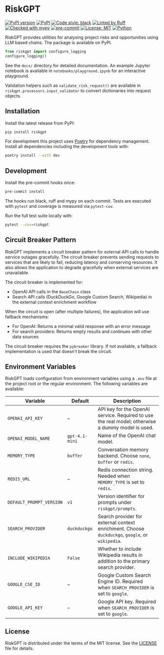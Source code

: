 # RiskGPT


[![PyPI version](https://badge.fury.io/py/riskgpt.svg)](https://pypi.org/project/riskgpt/)
[![PyPI](https://img.shields.io/pypi/v/riskgpt)](https://pypi.org/project/riskgpt/)
[![Code style: black](https://img.shields.io/badge/code%20style-black-000000.svg)](https://github.com/psf/black)
[![Linted by Ruff](https://img.shields.io/badge/lint-ruff-green.svg)](https://docs.astral.sh/ruff/)
[![Checked with mypy](https://img.shields.io/badge/type%20checked-mypy-blue.svg)](http://mypy-lang.org/)
[![pre-commit](https://img.shields.io/badge/pre--commit-enabled-brightgreen?logo=pre-commit&logoColor=white)](https://pre-commit.com/)
[![License: MIT](https://img.shields.io/pypi/l/riskgpt.svg)](https://github.com/<USER_OR_ORG>/riskgpt/blob/main/LICENSE)
[![Python](https://img.shields.io/pypi/pyversions/riskgpt)](https://pypi.org/project/riskgpt/)

RiskGPT provides utilities for analysing project risks and opportunities using LLM based chains. The package is available on PyPI.

```python
from riskgpt import configure_logging
configure_logging()
```

See the `docs/` directory for detailed documentation. An example Jupyter notebook is available in `notebooks/playground.ipynb` for an interactive playground.

Validation helpers such as `validate_risk_request()` are available in `riskgpt.processors.input_validator` to convert dictionaries into request objects.

## Installation

Install the latest release from PyPI:

```bash
pip install riskgpt
```


For development this project uses [Poetry](https://python-poetry.org/) for dependency management. Install all dependencies including the development tools with:

```bash
poetry install --with dev
```

## Development

Install the pre-commit hooks once:

```bash
pre-commit install
```

The hooks run black, ruff and mypy on each commit. Tests are executed with `pytest` and coverage is measured via `pytest-cov`.

Run the full test suite locally with:

```bash
pytest --cov=riskgpt
```

## Circuit Breaker Pattern

RiskGPT implements a circuit breaker pattern for external API calls to handle service outages gracefully. The circuit breaker prevents sending requests to services that are likely to fail, reducing latency and conserving resources. It also allows the application to degrade gracefully when external services are unavailable.

The circuit breaker is implemented for:
- OpenAI API calls in the `BaseChain` class
- Search API calls (DuckDuckGo, Google Custom Search, Wikipedia) in the external context enrichment workflow

When the circuit is open (after multiple failures), the application will use fallback mechanisms:
- For OpenAI: Returns a minimal valid response with an error message
- For search providers: Returns empty results and continues with other data sources

The circuit breaker requires the `pybreaker` library. If not available, a fallback implementation is used that doesn't break the circuit.

## Environment Variables

RiskGPT loads configuration from environment variables using a `.env` file at the project root or the regular environment. The following variables are available:

| Variable | Default | Description |
|----------|---------|-------------|
| `OPENAI_API_KEY` | – | API key for the OpenAI service. Required to use the real model; otherwise a dummy model is used. |
| `OPENAI_MODEL_NAME` | `gpt-4.1-mini` | Name of the OpenAI chat model. |
| `MEMORY_TYPE` | `buffer` | Conversation memory backend. Choose `none`, `buffer` or `redis`. |
| `REDIS_URL` | – | Redis connection string. Needed when `MEMORY_TYPE` is set to `redis`. |
| `DEFAULT_PROMPT_VERSION` | `v1` | Version identifier for prompts under `riskgpt/prompts`. |
| `SEARCH_PROVIDER` | `duckduckgo` | Search provider for external context enrichment. Choose `duckduckgo`, `google`, or `wikipedia`. |
| `INCLUDE_WIKIPEDIA` | `False` | Whether to include Wikipedia results in addition to the primary search provider. |
| `GOOGLE_CSE_ID` | – | Google Custom Search Engine ID. Required when `SEARCH_PROVIDER` is set to `google`. |
| `GOOGLE_API_KEY` | – | Google API key. Required when `SEARCH_PROVIDER` is set to `google`. |

## License

RiskGPT is distributed under the terms of the MIT license. See the [LICENSE](LICENSE) file for details.
